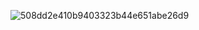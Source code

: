 
![508dd2e410b9403323b44e651abe26d9](https://github.com/user-attachments/assets/5fee20ec-a0d8-46e8-97fd-ab279ddd7dde)
